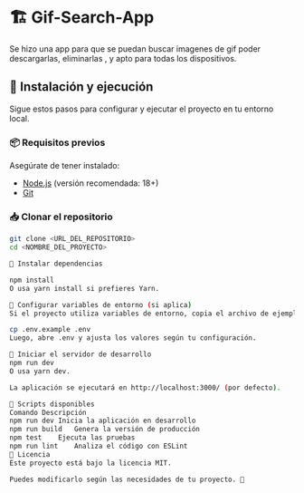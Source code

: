 # 🏗️ Gif-Search-App

Se hizo una app para que se puedan buscar imagenes de gif poder descargarlas, eliminarlas , y apto para todas los dispositivos.

## 🚀 Instalación y ejecución

Sigue estos pasos para configurar y ejecutar el proyecto en tu entorno local.

### 📦 Requisitos previos

Asegúrate de tener instalado:

- [Node.js](https://nodejs.org/) (versión recomendada: 18+)
- [Git](https://git-scm.com/)

### 📥 Clonar el repositorio

```bash
git clone <URL_DEL_REPOSITORIO>
cd <NOMBRE_DEL_PROYECTO>

📌 Instalar dependencias

npm install
O usa yarn install si prefieres Yarn.

🔧 Configurar variables de entorno (si aplica)
Si el proyecto utiliza variables de entorno, copia el archivo de ejemplo y edítalo:

cp .env.example .env
Luego, abre .env y ajusta los valores según tu configuración.

🚀 Iniciar el servidor de desarrollo
npm run dev
O usa yarn dev.

La aplicación se ejecutará en http://localhost:3000/ (por defecto).

📜 Scripts disponibles
Comando	Descripción
npm run dev	Inicia la aplicación en desarrollo
npm run build	Genera la versión de producción
npm test	Ejecuta las pruebas
npm run lint	Analiza el código con ESLint
📄 Licencia
Este proyecto está bajo la licencia MIT.

Puedes modificarlo según las necesidades de tu proyecto. 🚀
```
